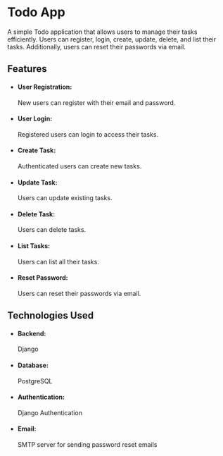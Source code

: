 
# Todo App

A simple Todo application that allows users to manage their tasks efficiently. Users can register, login, create, update, delete, and list their tasks. Additionally, users can reset their passwords via email.

## Features
* #### User Registration:
    New users can register with their email and password.
* #### User Login: 
    Registered users can login to access their tasks.
* #### Create Task: 
    Authenticated users can create new tasks.
* #### Update Task: 
    Users can update existing tasks.
* #### Delete Task: 
    Users can delete tasks.
* #### List Tasks: 
    Users can list all their tasks.
* #### Reset Password: 
    Users can reset their passwords via email.

## Technologies Used
* #### Backend: 
    Django 
* #### Database: 
    PostgreSQL
* #### Authentication: 
    Django Authentication
* #### Email: 
    SMTP server for sending password reset emails
